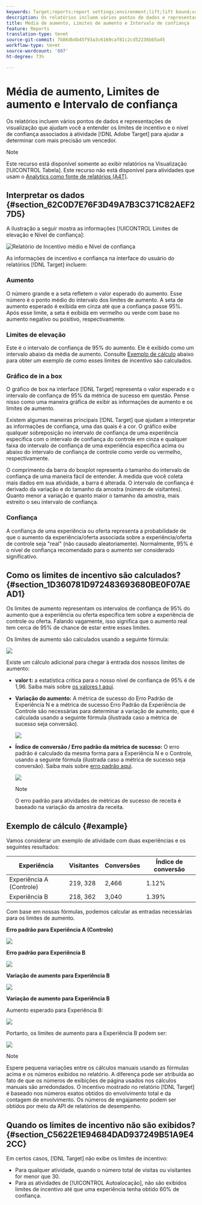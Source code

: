 ```yaml
---
keywords: Target;reports;report settings;environment;lift;lift bound;variance;confidence;control
description: Os relatórios incluem vários pontos de dados e representações de visualização que ajudam você a entender os limites de incentivo e o nível de confiança associados à atividade do Adobe Target para ajudar a determinar com mais precisão um vencedor.
title: Média de aumento, Limites de aumento e Intervalo de confiança
feature: Reports
translation-type: tm+mt
source-git-commit: 7b86db4b45f93a3c6169caf81c2cd52236bb5a45
workflow-type: tm+mt
source-wordcount: '807'
ht-degree: 73%

---
```



# Média de aumento, Limites de aumento e Intervalo de confiança

Os relatórios incluem vários pontos de dados e representações de visualização que ajudam você a entender os limites de incentivo e o nível de confiança associados à atividade [!DNL Adobe Target] para ajudar a determinar com mais precisão um vencedor.

>[!NOTE]
>
>Este recurso está disponível somente ao exibir relatórios na Visualização [!UICONTROL Tabela]. Este recurso não está disponível para atividades que usam o [Analytics como fonte de relatórios (A4T)](/help/c-integrating-target-with-mac/a4t/a4t.md#concept_7540C8C04259434AB6EE33B09F47A1DE).

## Interpretar os dados {#section_62C0D7E76F3D49A7B3C371C82AEF27D5}

A ilustração a seguir mostra as informações [!UICONTROL Limites de elevação e Nível de confiança]:

![Relatório de Incentivo médio e Nível de confiança](/help/c-reports/c-report-settings/assets/lift-screenshot-new.png)

As informações de incentivo e confiança na interface do usuário do relatórios [!DNL Target] incluem:

### Aumento

O número grande e a seta refletem o valor esperado do aumento. Esse número é o ponto médio do intervalo dos limites de aumento. A seta de aumento esperado é exibida em cinza até que a confiança passe 95%. Após esse limite, a seta é exibida em vermelho ou verde com base no aumento negativo ou positivo, respectivamente.

### Limites de elevação

Este é o intervalo de confiança de 95% do aumento. Ele é exibido como um intervalo abaixo da média de aumento. Consulte [Exemplo de cálculo](#example) abaixo para obter um exemplo de como esses limites de incentivo são calculados.

### Gráfico de in a box

O gráfico de box na interface [!DNL Target] representa o valor esperado e o intervalo de confiança de 95% da métrica de sucesso em questão. Pense nisso como uma maneira gráfica de exibir as informações de aumento e os limites de aumento.

Existem algumas maneiras principais [!DNL Target] que ajudam a interpretar as informações de confiança, uma das quais é a cor. O gráfico exibe qualquer sobreposição no intervalo de confiança de uma experiência específica com o intervalo de confiança do controle em cinza e qualquer faixa do intervalo de confiança de uma experiência específica acima ou abaixo do intervalo de confiança de controle como verde ou vermelho, respectivamente.

O comprimento da barra do boxplot representa o tamanho do intervalo de confiança de uma maneira fácil de entender. À medida que você coleta mais dados em sua atividade, a barra é alterada. O intervalo de confiança é derivado da variação e do tamanho da amostra (número de visitantes). Quanto menor a variação e quanto maior o tamanho da amostra, mais estreito o seu intervalo de confiança.

### Confiança

A confiança de uma experiência ou oferta representa a probabilidade de que o aumento da experiência/oferta associada sobre a experiência/oferta de controle seja &quot;real&quot; (não causado aleatoriamente). Normalmente, 95% é o nível de confiança recomendado para o aumento ser considerado significativo.

## Como os limites de incentivo são calculados? {#section_1D360781D972483693680BE0F07AEAD1}

Os limites de aumento representam os intervalos de confiança de 95% do aumento que a experiência ou oferta específica tem sobre a experiência de controle ou oferta. Falando vagamente, isso significa que o aumento real tem cerca de 95% de chance de estar entre esses limites.

Os limites de aumento são calculados usando a seguinte fórmula:

![](assets/lift_diagram.png)

Existe um cálculo adicional para chegar à entrada dos nossos limites de aumento:

* **valor t:** a estatística crítica para o nosso nível de confiança de 95% é de 1,96. Saiba mais sobre [os valores t aqui](https://en.wikipedia.org/wiki/T-statistic).
* **Variação do aumento:** A métrica de sucesso do Erro Padrão de Experiência N e a métrica de sucesso Erro Padrão da Experiência de Controle são necessárias para determinar a variação de aumento, que é calculada usando a seguinte fórmula (ilustrada caso a métrica de sucesso seja conversão).

   ![](assets/lift_variance.png)

* **Índice de conversão / Erro padrão da métrica de sucesso:** O erro padrão é calculado da mesma forma para a Experiência N e o Controle, usando a seguinte fórmula (ilustrada caso a métrica de sucesso seja conversão). Saiba mais sobre [erro padrão aqui](https://en.wikipedia.org/wiki/Standard_error).

   ![](assets/standard_error.png)

   >[!NOTE]
   >
   >O erro padrão para atividades de métricas de sucesso de receita é baseado na variação da amostra da receita.

## Exemplo de cálculo {#example}

Vamos considerar um exemplo de atividade com duas experiências e os seguintes resultados:

| Experiência | Visitantes | Conversões | Índice de conversão |
|--- |--- |--- |--- |
| Experiência A (Controle) | 219, 328 | 2,466 | 1.12% |
| Experiência B | 218, 362 | 3,040 | 1.39% |

Com base em nossas fórmulas, podemos calcular as entradas necessárias para os limites de aumento.

**Erro padrão para Experiência A (Controle)**

![](assets/standard_error_A.png)

**Erro padrão para Experiência B**

![](assets/standard_error_B.png)

**Variação de aumento para Experiência B**

![](assets/lift_variance_B.png)

**Variação de aumento para Experiência B**

Aumento esperado para Experiência B:

![](assets/lift_bounds_B.png)

Portanto, os limites de aumento para a Experiência B podem ser:

![](assets/lift_bounds_B2.png)

>[!NOTE]
>
>Espere pequena variações entre os cálculos manuais usando as fórmulas acima e os números exibidos no relatório. A diferença pode ser atribuída ao fato de que os números de exibições de página usados nos cálculos manuais são arredondados. O incentivo mostrado no relatório [!DNL Target] é baseado nos números exatos obtidos do envolvimento total e da contagem de envolvimento. Os números de engajamento podem ser obtidos por meio da API de relatórios de desempenho.

## Quando os limites de incentivo não são exibidos? {#section_C5622E1E94684DAD937249B51A9E42CC}

Em certos casos, [!DNL Target] não exibe os limites de incentivo:

* Para qualquer atividade, quando o número total de visitas ou visitantes for menor que 30.
* Para as atividades de [!UICONTROL Autoalocação], não são exibidos limites de incentivo até que uma experiência tenha obtido 60% de confiança.
